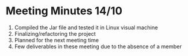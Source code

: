 # Meeting Minutes 14/10

1. Compiled the Jar file and tested it in Linux visual machine
2. Finalizing/refactoring the project
3. Planned for the next meeting time
4. Few deliverables in these meeting due to the absence of a member
